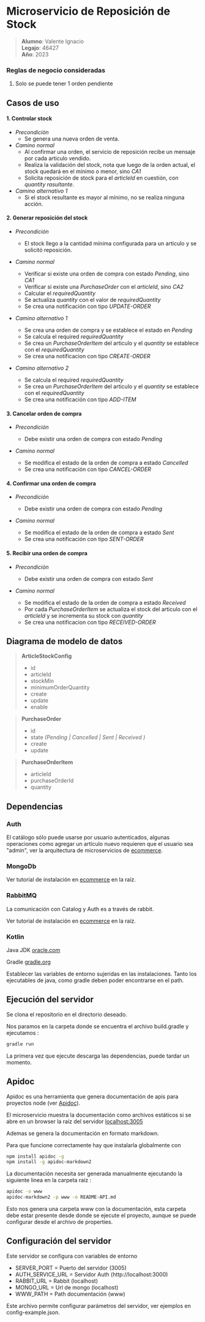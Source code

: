 
# Microservicio de Reposición de Stock

> **Alumno**: Valente Ignacio\
> **Legajo**: 46427\
> **Año**: 2023

### Reglas de negocio consideradas
1. Solo se puede tener 1 orden pendiente

## Casos de uso

#### 1. Controlar stock

* *Precondición*
    - Se genera una nueva orden de venta.
* *Camino normal*
    - Al confirmar una orden, el servicio de reposición recibe un mensaje por cada articulo vendido. 
    - Realiza la validación del stock, nota que luego de la orden actual, el stock quedará en el mínimo o menor, sino _CA1_
    - Solicita reposición de stock para el _articleId_ en cuestión, con _quantity rasultante_.
* *Camino alternativo 1*
    - Si el stock resultante es mayor al mínimo, no se realiza ninguna acción.


#### 2. Generar reposición del stock

* *Precondición*
  - El stock llego a la cantidad mínima configurada para un articulo y se solicitó reposición.

* *Camino normal*
  - Verificar si existe una orden de compra con estado _Pending_, sino _CA1_
  - Verificar si existe una _PurchaseOrder_ con el _articleId_, sino _CA2_
  - Calcular el _requiredQuantity_
  - Se actualiza _quantity_ con el valor de _requiredQuantity_
  - Se crea una notificación con tipo _UPDATE-ORDER_

* *Camino alternativo 1*
  - Se crea una orden de compra y se establece el estado en _Pending_
  - Se calcula el required _requiredQuantity_
  - Se crea un _PurchaseOrderItem_ del articulo y el _quantity_ se establece con el _requiredQuantity_
  - Se crea una notificacion con tipo _CREATE-ORDER_

* *Camino alternativo 2*
  - Se calcula el required _requiredQuantity_
  - Se crea un _PurchaseOrderItem_ del articulo y el _quantity_ se establece con el _requiredQuantity_
  - Se crea una notificación con tipo _ADD-ITEM_

#### 3. Cancelar orden de compra

* *Precondición*
  - Debe existir una orden de compra con estado _Pending_

* *Camino normal*
  - Se modifica el estado de la orden de compra a estado _Cancelled_
  - Se crea una notificación con tipo _CANCEL-ORDER_

#### 4. Confirmar una orden de compra

* *Precondición*
  - Debe existir una orden de compra con estado _Pending_
  
* *Camino normal*
  - Se modifica el estado de la orden de compra a estado _Sent_
  - Se crea una notificación con tipo _SENT-ORDER_

#### 5. Recibir una orden de compra

* *Precondición*
  - Debe existir una orden de compra con estado _Sent_
  
* *Camino normal*
  - Se modifica el estado de la orden de compra a estado _Received_
  - Por cada _PurchaseOrderItem_ se actualiza el stock del articulo con el _articleId_ y se incrementa su stock con _quantity_
  - Se crea una notificacion con tipo _RECEIVED-ORDER_

## Diagrama de modelo de datos

> **ArticleStockConfig**
> - id
> - articleId
> - stockMin
> - minimumOrderQuantity
> - create
> - update
> - enable

> **PurchaseOrder**
> - id
> - state  _(Pending | Cancelled | Sent | Received )_
> - create
> - update

> **PurchaseOrderItem**
> - articleId
> - purchaseOrderId
> - quantity


## Dependencias

### Auth

El catálogo sólo puede usarse por usuario autenticados, algunas operaciones como agregar un artículo nuevo requieren que el usuario sea "admin", ver la arquitectura de microservicios de [ecommerce](https://github.com/nmarsollier/ecommerce).

### MongoDb

Ver tutorial de instalación en [ecommerce](https://github.com/nmarsollier/ecommerce) en la raíz.

### RabbitMQ

La comunicación con Catalog y Auth es a través de rabbit.

Ver tutorial de instalación en [ecommerce](https://github.com/nmarsollier/ecommerce) en la raíz.

### Kotlin

Java JDK [oracle.com](http://www.oracle.com/technetwork/es/java/javase/downloads/index.html)

Gradle [gradle.org](https://gradle.org/install/)

Establecer las variables de entorno sujeridas en las instalaciones.
Tanto los ejecutables de java, como gradle deben poder encontrarse en el path.

## Ejecución del servidor

Se clona el repositorio en el directorio deseado.

Nos paramos en la carpeta donde se encuentra el archivo build.gradle y ejecutamos :
```bash
gradle run
```

La primera vez que ejecute descarga las dependencias, puede tardar un momento.

## Apidoc

Apidoc es una herramienta que genera documentación de apis para proyectos node (ver [Apidoc](http://apidocjs.com/)).

El microservicio muestra la documentación como archivos estáticos si se abre en un browser la raíz del servidor [localhost:3005](http://localhost:3005/)

Ademas se genera la documentación en formato markdown.

Para que funcione correctamente hay que instalarla globalmente con

```bash
npm install apidoc -g
npm install -g apidoc-markdown2
```

La documentación necesita ser generada manualmente ejecutando la siguiente linea en la carpeta raíz :

```bash
apidoc -o www
apidoc-markdown2 -p www -o README-API.md
```

Esto nos genera una carpeta www con la documentación, esta carpeta debe estar presente desde donde se ejecute el proyecto, aunque se puede configurar desde el archivo de properties.

## Configuración del servidor

Este servidor se configura con variables de entorno

- SERVER_PORT = Puerto del servidor (3005)
- AUTH_SERVICE_URL = Servidor Auth (http://localhost:3000)
- RABBIT_URL = Rabbit (localhost)
- MONGO_URL = Url de mongo (localhost)
- WWW_PATH = Path documentación (www)

Este archivo permite configurar parámetros del servidor, ver ejemplos en config-example.json.
